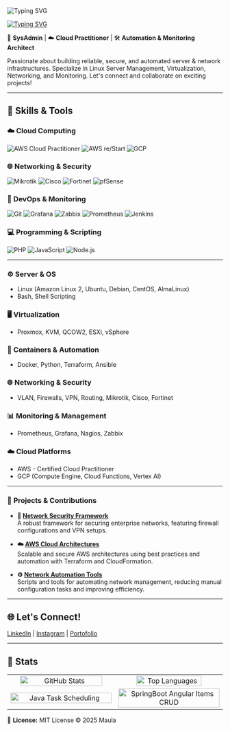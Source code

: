 <img src="https://readme-typing-svg.herokuapp.com?font=Arial&size=25&duration=5001&pause=1000&color=F7F7F7&random=false&width=600&lines=Hi+%F0%9F%91%8B%2C+my+name+is+Maula+Muhammad+" alt="Typing SVG" />


[![Typing SVG](https://readme-typing-svg.herokuapp.com?font=Hacker&pause=1000&color=29F7A9&background=23EBFF00&width=435&lines=Sysadmin+%7C+Cloud+%7C+Automation)](https://git.io/typing-svg)

🔐 **SysAdmin** | ☁️ **Cloud Practitioner** | 🛠️ **Automation & Monitoring Architect**

Passionate about building reliable, secure, and automated server & network infrastructures. Specialize in Linux Server Management, Virtualization, Networking, and Monitoring. Let's connect and collaborate on exciting projects!  

---

## 🔧 Skills & Tools

### ☁️ Cloud Computing
![AWS Cloud Practitioner](https://img.shields.io/badge/AWS-Cloud%20Practitioner-orange?logo=amazon-aws&style=flat-square)
![AWS re/Start](https://img.shields.io/badge/AWS-re%2FStart-orange?logo=amazon-aws&style=flat-square)
![GCP](https://img.shields.io/badge/GCP-Google%20Cloud-blue?logo=google-cloud&style=flat-square)

### 🌐 Networking & Security
![Mikrotik](https://img.shields.io/badge/Mikrotik-Network-red?style=flat-square)
![Cisco](https://img.shields.io/badge/Cisco-Network-blue?style=flat-square)
![Fortinet](https://img.shields.io/badge/Fortinet-Security-orange?style=flat-square)
![pfSense](https://img.shields.io/badge/pfSense-Firewall-lightgrey?style=flat-square)

### 🐳 DevOps & Monitoring
![Git](https://img.shields.io/badge/Git-Version%20Control-orange?logo=git&style=flat-square)
![Grafana](https://img.shields.io/badge/Grafana-Monitoring-orange?logo=grafana&style=flat-square)
![Zabbix](https://img.shields.io/badge/Zabbix-Monitoring-orange?logo=zabbix&style=flat-square)
![Prometheus](https://img.shields.io/badge/Prometheus-Monitoring-red?logo=prometheus&style=flat-square)
![Jenkins](https://img.shields.io/badge/Jenkins-CI%2FCD-red?logo=jenkins&style=flat-square)

### 💻 Programming & Scripting
![PHP](https://img.shields.io/badge/PHP-Programming-blue?logo=php&style=flat-square)
![JavaScript](https://img.shields.io/badge/JavaScript-Programming-yellow?logo=javascript&style=flat-square)
![Node.js](https://img.shields.io/badge/Node.js-Backend-green?logo=node.js&style=flat-square)

---

### ⚙️ Server & OS
- Linux (Amazon Linux 2, Ubuntu, Debian, CentOS, AlmaLinux)  
- Bash, Shell Scripting  

### 🖥 Virtualization
- Proxmox, KVM, QCOW2, ESXi, vSphere  

### 🐳 Containers & Automation
- Docker, Python, Terraform, Ansible  

### 🌐 Networking & Security
- VLAN, Firewalls, VPN, Routing, Mikrotik, Cisco, Fortinet  

### 📊 Monitoring & Management
- Prometheus, Grafana, Nagios, Zabbix  

### ☁️ Cloud Platforms
- AWS - Certified Cloud Practitioner  
- GCP (Compute Engine, Cloud Functions, Vertex AI)

---

### 🚀 **Projects & Contributions**

- **🔗 [Network Security Framework](#)**  
  A robust framework for securing enterprise networks, featuring firewall configurations and VPN setups.

- **☁️ [AWS Cloud Architectures](#)**  
  Scalable and secure AWS architectures using best practices and automation with Terraform and CloudFormation.

- **⚙️ [Network Automation Tools](#)**  
  Scripts and tools for automating network management, reducing manual configuration tasks and improving efficiency.

---

## 🌐 Let's Connect!

[LinkedIn](https://www.linkedin.com/in/maula-muhammad-5b13362b9/) | [Instagram](https://www.instagram.com/maumhmd.sh) | [Portofolio](#)  

---

## 🚀 **Stats**

<table>
  <tr>
    <td align="center" width="50%">
      <img src="https://github-readme-stats.vercel.app/api?username=maumhmd-sh&show_icons=true&line_height=30&rank_icon=github&show=discussions_answered&theme=tokyonight" alt="GitHub Stats" width="90%"/>
    </td>
    <td align="center" width="50%">
      <img src="https://github-readme-stats.vercel.app/api/top-langs/?username=maumhmd-sh&layout=compact&langs_count=10&theme=tokyonight" alt="Top Languages" width="80%" height="70%"/>
    </td>
  </tr>
  <tr>
    <td align="center" width="50%">
      <a href="https://github.com/walidbosso/Java_Task_Scheduling">
        <img src="https://github-readme-stats.vercel.app/api/pin/?username=walidbosso&repo=Java_Task_Scheduling&theme=tokyonight" alt="Java Task Scheduling" width="100%"/>
      </a>
    </td>
    <td align="center" width="50%">
      <a href="https://github.com/walidbosso/SpringBoot-Angular-Items-CRUD">
        <img src="https://github-readme-stats.vercel.app/api/pin/?username=walidbosso&repo=SpringBoot-Angular-Items-CRUD&theme=tokyonight" alt="SpringBoot Angular Items CRUD" width="100%"/>
      </a>
    </td>
  </tr>
</table>

📝 **License:** MIT License © 2025 Maula
